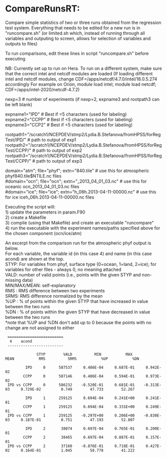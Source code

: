 # CompareRunsRT: 

Compare simple statistics of two or three runs obtained from the regression test system. Everything that needs to be edited for a new run is in "runcompare.sh" (or limited.sh which, instead of running through all variables and outputing to screen, allows for selection of variables and outputs to files)

To run comparisons, edit these lines in script "runcompare.sh" before executing

NB: Currently set up to run on Hera. To run on a different system, make sure that the correct intel and netcdf modules are loaded 
(If loading different intel and netcdf modules, change CDF=/apps/netcdf/4.7.0/intel/18.0.5.274 accordingly
For example on Orion, module load intel; module load netcdf; CDF=/apps/intel-2020/netcdf-4.7.2)

nexp=3    # number of experiments (if nexp=2, expname3 and rootpath3 can be left blank)  

expname1="IPD"   # Best if <5 characters (used for labeling)
expname2="CCPP"  # Best if <5 characters (used for labeling)
expname3="CCP2"  # Best if <5 characters (used for labeling)

rootpath1="/scratch1/NCEPDEV/stmp2/Lydia.B.Stefanova/fromHPSS/forRegTest/IPD/"   # path to output of exp1
rootpath2="/scratch1/NCEPDEV/stmp2/Lydia.B.Stefanova/fromHPSS/forRegTest/CCPP/"  # path to output of exp2
rootpath3="/scratch1/NCEPDEV/stmp2/Lydia.B.Stefanova/fromHPSS/forRegTest/CCPP/"  # path to output of exp3

domain="atm"; file="phyf"; extn="840.tile"    # use this for atmospheric phyf840.tile$NTILE.nc  files  
\#domain="ocn"; file="ocn"; extn="_2013_04_01_03.nc"  # use this for oceanic ocn_2013_04_01_03.nc files  
\#domain="ice"; file="ice"; extn="h_06h.2013-04-11-00000.nc"  # use this for ice iceh_06h.2013-04-11-00000.nc files  
  


Executing the script will:   
    1) update the parameters in param.F90  
    2) create a Makefile  
    3) compile (using that Makefile) and create an executable "runcompare"  
    4) run the executable with the experiment names/paths specified above for the chosen component (ocn/ice/atm)  
    
An excerpt from the comparison run for the atmospheric phyf output is below.   
For each variable, the variable id (in this case 4) and name (in this case acond) are shown at the top.     
STYP: For variables from phyf, surface type (0=ocean, 1=land, 2=ice); for variables for other files - always 0, no meaning attached    
VALD: number of valid points (i.e., points with the given STYP and non-missing data)     
MIN/MAX/MEAN: self-explanatory   
RMS : RMS difference between two experiments  
SRMS: RMS difference normalized by the mean   
%UP : % of points within the given STYP that have increased in value between the two runs   
%DN : % of points within the given STYP that have decreased in value between the two runs   
*note that  %UP and %DN don't add up to 0 because the points with no change are not assigned to either   

```
 =========================
  4    acond                         
 -------------------------
  
              STYP        VALD          MIN           MAX          MEAN           RMS          SRMS           %UP           %DN
  
         IPD     0      587537     0.486E-04     0.687E-01     0.942E-02
        CCPP     0      587146     0.486E-04     0.594E-01     0.973E-02
 IPD vs CCPP     0      586232    -0.520E-01     0.681E-01    -0.313E-03     0.729E-02         0.749        47.733        52.267
  
         IPD     1      259125     0.694E-04     0.241E+00     0.241E-01
        CCPP     1      259125     0.694E-04     0.331E+00     0.249E-01
 IPD vs CCPP     1      259125    -0.297E+00     0.206E+00    -0.830E-03     0.187E-01         0.751        47.193        52.807
  
         IPD     2       38074     0.697E-04     0.765E-01     0.200E-01
        CCPP     2       38465     0.697E-04     0.887E-01     0.157E-01
 IPD vs CCPP     2       37160    -0.876E-01     0.718E-01     0.427E-02     0.164E-01         1.045        58.778        41.222
 ```
